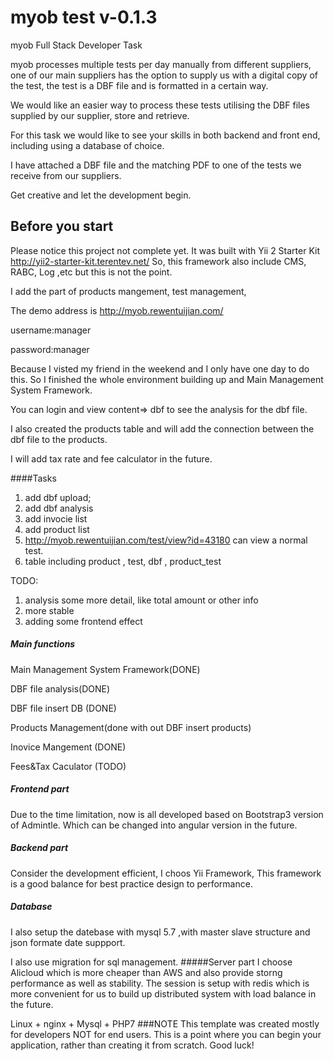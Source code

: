 # myob test v-0.1.3 

<!-- BADGES/ -->

<!-- /BADGES -->

myob Full Stack Developer Task

myob processes multiple tests per day manually from different suppliers, one of our main suppliers has the option to supply us with a digital copy of the test, the test is a DBF file and is formatted in a certain way.

We would like an easier way to process these tests utilising the DBF files supplied by our supplier, store and retrieve. 

For this task we would like to see your skills in both backend and front end, including using a database of choice.

I have attached a DBF file and the matching PDF to one of the tests we receive from our suppliers.

Get creative and let the development begin. 

## Before you start
Please notice this project not complete yet. It was built with Yii 2 Starter Kit
http://yii2-starter-kit.terentev.net/
So, this framework also include CMS, RABC, Log ,etc  but this is not the point.

I add the part of products mangement, test management, 

The demo address is 
http://myob.rewentuijian.com/

username:manager

password:manager

Because I visted my friend in the weekend and I only have one day to do this.
So I finished the whole environment building up and Main Management System Framework.

You can login and view content=> dbf to see the analysis for the dbf file.

I also created the products table and will add the connection between the dbf file to the products.

I will add tax rate and fee calculator in the future.



####Tasks

1. add dbf upload;
2. add dbf analysis
3. add invocie list
4. add product list
5. http://myob.rewentuijian.com/test/view?id=43180  can view a normal test. 
6. table including product , test, dbf , product_test

TODO:
1. analysis some more detail, like total amount or other info
2. more stable
3. adding some frontend effect 
##### Main functions
Main Management System Framework(DONE)

DBF file analysis(DONE)

DBF file insert DB (DONE)

Products Management(done with out DBF insert products)

Inovice Mangement (DONE)

Fees&Tax Caculator (TODO)

##### Frontend part
Due to the time limitation, now is all developed based on Bootstrap3 version of Admintle.
Which can be changed into angular version in the future.

##### Backend part
Consider the development efficient, I choos Yii Framework, This framework is a good balance for
best practice design to performance.

##### Database
I also setup the datebase with mysql 5.7 ,with master slave structure and json formate date suppport.

I also use migration for sql management.
#####Server part
I choose Alicloud which is more cheaper than AWS and also provide storng performance 
as well as stability.
The session is setup with redis which is
more convenient for us to build up distributed system with load balance in the future.

Linux + nginx + Mysql + PHP7 
###NOTE
This template was created mostly for developers NOT for end users.
This is a point where you can begin your application, rather than creating it from scratch.
Good luck!

